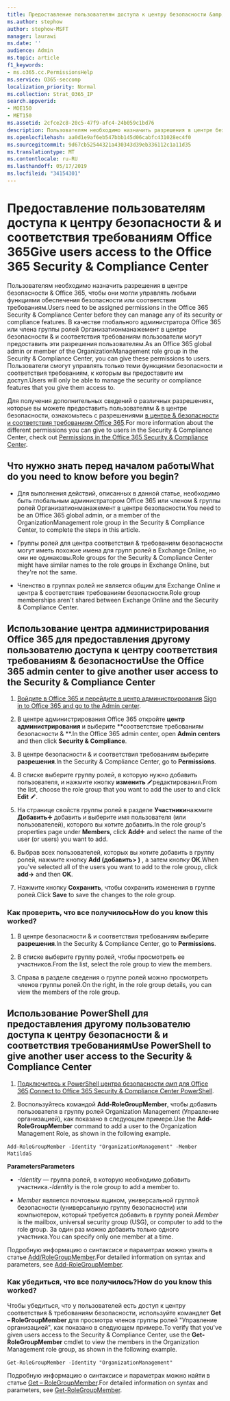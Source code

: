```yaml
---
title: Предоставление пользователям доступа к центру безопасности &amp; и соответствия требованиям Office 365
ms.author: stephow
author: stephow-MSFT
manager: laurawi
ms.date: ''
audience: Admin
ms.topic: article
f1_keywords:
- ms.o365.cc.PermissionsHelp
ms.service: O365-seccomp
localization_priority: Normal
ms.collection: Strat_O365_IP
search.appverid:
- MOE150
- MET150
ms.assetid: 2cfce2c8-20c5-47f9-afc4-24b059c1bd76
description: Пользователям необходимо назначить разрешения в центре безопасности &amp; Office 365, чтобы они могли управлять любыми функциями обеспечения безопасности или соответствия требованиям.
ms.openlocfilehash: aa0d1e9af6eb547bbb145d06cabfc431028ec4f0
ms.sourcegitcommit: 9d67cb52544321a430343d39eb336112c1a11d35
ms.translationtype: MT
ms.contentlocale: ru-RU
ms.lasthandoff: 05/17/2019
ms.locfileid: "34154301"
---
```

# <a name="give-users-access-to-the-office-365-security-amp-compliance-center"></a><span data-ttu-id="5d66f-103">Предоставление пользователям доступа к центру безопасности &amp; и соответствия требованиям Office 365</span><span class="sxs-lookup"><span data-stu-id="5d66f-103">Give users access to the Office 365 Security &amp; Compliance Center</span></span>

<span data-ttu-id="5d66f-104">Пользователям необходимо назначить разрешения в центре безопасности &amp; Office 365, чтобы они могли управлять любыми функциями обеспечения безопасности или соответствия требованиям.</span><span class="sxs-lookup"><span data-stu-id="5d66f-104">Users need to be assigned permissions in the Office 365 Security &amp; Compliance Center before they can manage any of its security or compliance features.</span></span> <span data-ttu-id="5d66f-105">В качестве глобального администратора Office 365 или члена группы ролей Организатионманажемент в центре безопасности &amp; и соответствия требованиям пользователи могут предоставить эти разрешения пользователям.</span><span class="sxs-lookup"><span data-stu-id="5d66f-105">As an Office 365 global admin or member of the OrganizationManagement role group in the Security &amp; Compliance Center, you can give these permissions to users.</span></span> <span data-ttu-id="5d66f-106">Пользователи смогут управлять только теми функциями безопасности и соответствия требованиям, к которым вы предоставите им доступ.</span><span class="sxs-lookup"><span data-stu-id="5d66f-106">Users will only be able to manage the security or compliance features that you give them access to.</span></span> 
  
<span data-ttu-id="5d66f-107">Для получения дополнительных сведений о различных разрешениях, которые вы можете предоставить пользователям &amp; в центре безопасности, ознакомьтесь с разрешениями [в центре &amp; безопасности и соответствия требованиям Office 365](permissions-in-the-security-and-compliance-center.md).</span><span class="sxs-lookup"><span data-stu-id="5d66f-107">For more information about the different permissions you can give to users in the Security &amp; Compliance Center, check out [Permissions in the Office 365 Security &amp; Compliance Center](permissions-in-the-security-and-compliance-center.md).</span></span>
  
## <a name="what-do-you-need-to-know-before-you-begin"></a><span data-ttu-id="5d66f-108">Что нужно знать перед началом работы</span><span class="sxs-lookup"><span data-stu-id="5d66f-108">What do you need to know before you begin?</span></span>

- <span data-ttu-id="5d66f-109">Для выполнения действий, описанных в данной статье, необходимо быть глобальным администратором Office 365 или членом &amp; группы ролей Организатионманажемент в центре безопасности.</span><span class="sxs-lookup"><span data-stu-id="5d66f-109">You need to be an Office 365 global admin, or a member of the OrganizationManagement role group in the Security &amp; Compliance Center, to complete the steps in this article.</span></span>
    
- <span data-ttu-id="5d66f-110">Группы ролей для центра соответствия &amp; требованиям безопасности могут иметь похожие имена для групп ролей в Exchange Online, но они не одинаковы.</span><span class="sxs-lookup"><span data-stu-id="5d66f-110">Role groups for the Security &amp; Compliance Center might have similar names to the role groups in Exchange Online, but they're not the same.</span></span> 
    
- <span data-ttu-id="5d66f-111">Членство в группах ролей не является общим для Exchange Online и центра &amp; соответствия требованиям безопасности.</span><span class="sxs-lookup"><span data-stu-id="5d66f-111">Role group memberships aren't shared between Exchange Online and the Security &amp; Compliance Center.</span></span>
    
## <a name="use-the-office-365-admin-center-to-give-another-user-access-to-the-security-amp-compliance-center"></a><span data-ttu-id="5d66f-112">Использование центра администрирования Office 365 для предоставления другому пользователю доступа к центру соответствия требованиям &amp; безопасности</span><span class="sxs-lookup"><span data-stu-id="5d66f-112">Use the Office 365 admin center to give another user access to the Security &amp; Compliance Center</span></span>

1. <span data-ttu-id="5d66f-113">[Войдите в Office 365 и перейдите в центр администрирования](https://go.microsoft.com/fwlink/p/?LinkId=525275).</span><span class="sxs-lookup"><span data-stu-id="5d66f-113">[Sign in to Office 365 and go to the Admin center](https://go.microsoft.com/fwlink/p/?LinkId=525275).</span></span>
    
2. <span data-ttu-id="5d66f-114">В центре администрирования Office 365 откройте **центр администрирования** и выберите \*\*соответствие требованиям безопасности &amp; \*\*.</span><span class="sxs-lookup"><span data-stu-id="5d66f-114">In the Office 365 admin center, open **Admin centers** and then click **Security &amp; Compliance**.</span></span> 
    
3. <span data-ttu-id="5d66f-115">В центре безопасности &amp; и соответствия требованиям выберите **разрешения**.</span><span class="sxs-lookup"><span data-stu-id="5d66f-115">In the Security &amp; Compliance Center, go to **Permissions**.</span></span>
    
4. <span data-ttu-id="5d66f-116">В списке выберите группу ролей, в которую нужно добавить пользователя, и нажмите кнопку **изменить** ![значок](media/O365_MDM_CreatePolicy_EditIcon.gif)редактирования.</span><span class="sxs-lookup"><span data-stu-id="5d66f-116">From the list, choose the role group that you want to add the user to and click **Edit** ![Edit icon](media/O365_MDM_CreatePolicy_EditIcon.gif).</span></span>
    
5. <span data-ttu-id="5d66f-117">На странице свойств группы ролей в разделе **Участники**нажмите **Добавить**![значок](media/ITPro-EAC-AddIcon.gif) добавить и выберите имя пользователя (или пользователей), которого вы хотите добавить.</span><span class="sxs-lookup"><span data-stu-id="5d66f-117">In the role group's properties page under **Members**, click **Add**![Add Icon](media/ITPro-EAC-AddIcon.gif) and select the name of the user (or users) you want to add.</span></span> 
    
6. <span data-ttu-id="5d66f-118">Выбрав всех пользователей, которых вы хотите добавить в группу ролей, нажмите кнопку **Add (добавить\> )** , а затем кнопку **ОК**.</span><span class="sxs-lookup"><span data-stu-id="5d66f-118">When you've selected all of the users you want to add to the role group, click **add-\>** and then **OK**.</span></span>
    
7. <span data-ttu-id="5d66f-119">Нажмите кнопку **Сохранить**, чтобы сохранить изменения в группе ролей.</span><span class="sxs-lookup"><span data-stu-id="5d66f-119">Click **Save** to save the changes to the role group.</span></span> 
    
### <a name="how-do-you-know-this-worked"></a><span data-ttu-id="5d66f-120">Как проверить, что все получилось</span><span class="sxs-lookup"><span data-stu-id="5d66f-120">How do you know this worked?</span></span>

1. <span data-ttu-id="5d66f-121">В центре безопасности &amp; и соответствия требованиям выберите **разрешения**.</span><span class="sxs-lookup"><span data-stu-id="5d66f-121">In the Security &amp; Compliance Center, go to **Permissions**.</span></span>
    
2. <span data-ttu-id="5d66f-122">В списке выберите группу ролей, чтобы просмотреть ее участников.</span><span class="sxs-lookup"><span data-stu-id="5d66f-122">From the list, select the role group to view the members.</span></span>
    
3. <span data-ttu-id="5d66f-123">Справа в разделе сведения о группе ролей можно просмотреть членов группы ролей.</span><span class="sxs-lookup"><span data-stu-id="5d66f-123">On the right, in the role group details, you can view the members of the role group.</span></span>
    
## <a name="use-powershell-to-give-another-user-access-to-the-security-amp-compliance-center"></a><span data-ttu-id="5d66f-124">Использование PowerShell для предоставления другому пользователю доступа к центру безопасности &amp; и соответствия требованиям</span><span class="sxs-lookup"><span data-stu-id="5d66f-124">Use PowerShell to give another user access to the Security &amp; Compliance Center</span></span>

1. <span data-ttu-id="5d66f-125">[Подключитесь к PowerShell центра безопасности _амп_ для Office 365](https://docs.microsoft.com/en-us/powershell/exchange/office-365-scc/connect-to-scc-powershell/connect-to-scc-powershell?view=exchange-ps).</span><span class="sxs-lookup"><span data-stu-id="5d66f-125">[Connect to Office 365 Security & Compliance Center PowerShell](https://docs.microsoft.com/en-us/powershell/exchange/office-365-scc/connect-to-scc-powershell/connect-to-scc-powershell?view=exchange-ps).</span></span>
    
2. <span data-ttu-id="5d66f-126">Воспользуйтесь командой **Add-RoleGroupMember**, чтобы добавить пользователя в группу ролей Organization Management (Управление организацией), как показано в следующем примере.</span><span class="sxs-lookup"><span data-stu-id="5d66f-126">Use the **Add-RoleGroupMember** command to add a user to the Organization Management Role, as shown in the following example.</span></span> 
    
  ```
  Add-RoleGroupMember -Identity "OrganizationManagement" -Member MatildaS
  
  ```

 <span data-ttu-id="5d66f-127">**Parameters**</span><span class="sxs-lookup"><span data-stu-id="5d66f-127">**Parameters**</span></span>
  
- <span data-ttu-id="5d66f-128">_-Identity_ — группа ролей, в которую необходимо добавить участника.</span><span class="sxs-lookup"><span data-stu-id="5d66f-128">_-Identity_ is the role group to add a member to.</span></span> 
    
- <span data-ttu-id="5d66f-129">_Member_ является почтовым ящиком, универсальной группой безопасности (универсальную группу безопасности) или компьютером, который требуется добавить в группу ролей.</span><span class="sxs-lookup"><span data-stu-id="5d66f-129">_Member_ is the mailbox, universal security group (USG), or computer to add to the role group.</span></span> <span data-ttu-id="5d66f-130">За один раз можно добавить только одного участника.</span><span class="sxs-lookup"><span data-stu-id="5d66f-130">You can specify only one member at a time.</span></span> 
    
<span data-ttu-id="5d66f-131">Подробную информацию о синтаксисе и параметрах можно узнать в статье [Add/RoleGroupMember](https://go.microsoft.com/fwlink/p/?LinkId=510859).</span><span class="sxs-lookup"><span data-stu-id="5d66f-131">For detailed information on syntax and parameters, see [Add-RoleGroupMember](https://go.microsoft.com/fwlink/p/?LinkId=510859).</span></span>
  
### <a name="how-do-you-know-this-worked"></a><span data-ttu-id="5d66f-132">Как убедиться, что все получилось?</span><span class="sxs-lookup"><span data-stu-id="5d66f-132">How do you know this worked?</span></span>

<span data-ttu-id="5d66f-133">Чтобы убедиться, что у пользователей есть доступ к центру соответствия &amp; требованиям безопасности, используйте командлет **Get – RoleGroupMember** для просмотра членов группы ролей "Управление организацией", как показано в следующем примере.</span><span class="sxs-lookup"><span data-stu-id="5d66f-133">To verify that you've given users access to the Security &amp; Compliance Center, use the **Get-RoleGroupMember** cmdlet to view the members in the Organization Management role group, as shown in the following example.</span></span> 
  
```
Get-RoleGroupMember -Identity "OrganizationManagement"

```

<span data-ttu-id="5d66f-134">Подробную информацию о синтаксисе и параметрах можно найти в статье [Get – RoleGroupMember](https://go.microsoft.com/fwlink/p/?LinkId=510860).</span><span class="sxs-lookup"><span data-stu-id="5d66f-134">For detailed information on syntax and parameters, see [Get-RoleGroupMember](https://go.microsoft.com/fwlink/p/?LinkId=510860).</span></span>
  


